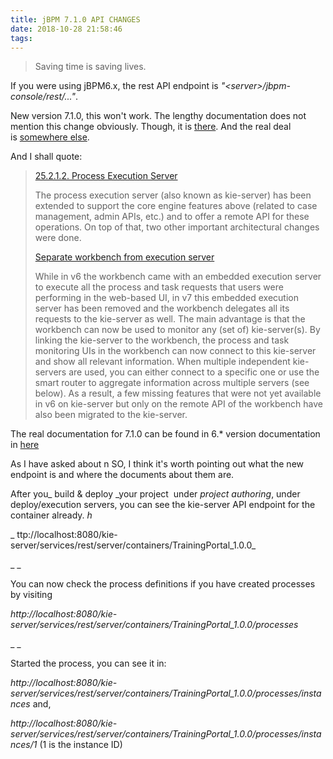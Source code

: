 ```yaml
---
title: jBPM 7.1.0 API CHANGES
date: 2018-10-28 21:58:46
tags:
---
```

> Saving time is saving lives.&nbsp;

If you were using jBPM6.x, the rest API endpoint is&nbsp;_"&lt;server&gt;/jbpm-console/rest/..."_.&nbsp;

New version 7.1.0, this won't work. The lengthy documentation does not mention this change obviously. Though, it is&nbsp;[there](https://docs.jboss.org/jbpm/release/7.1.0.Final/jbpm-docs/html_single/#_process_execution_server). And the real deal is&nbsp;[somewhere else](https://access.redhat.com/documentation/en-us/red_hat_jboss_bpm_suite/6.4/html/development_guide/realtime_decision_server).

And I shall quote:
> [25.2.1.2. Process Execution Server](https://docs.jboss.org/jbpm/release/7.1.0.Final/jbpm-docs/html_single/#_process_execution_server)
> 
> The process execution server (also known as kie-server) has been extended to support the core engine features above (related to case management, admin APIs, etc.) and to offer a remote API for these operations. On top of that, two other imp<wbr>ortant architectural changes were done.
> 
> [](https://docs.jboss.org/jbpm/release/7.1.0.Final/jbpm-docs/html_single/#_separate_workbench_from_execution_server)[Separate workbench from execution server](https://docs.jboss.org/jbpm/release/7.1.0.Final/jbpm-docs/html_single/#_separate_workbench_from_execution_server)
> 
> While in v6 the workbench came with an embedded execution server to execute all the process and task requests that users were performing in the web-based UI, in v7 this embedded execution server has been removed and the workbench delegates all its requests to the kie-server as well. The main advantage is that the workbench can now be used to monitor any (set of) kie-server(s). By linking the kie-server to the workbench, the process and task monitoring UIs in the workbench can now connect to this kie-server and show all relevant information. When multiple independent kie-servers are used, you can either connect to a specific on<wbr>e or use the smart router to aggregate information across multiple servers (see below). As a result, a few missing features that were not yet available in v6 on kie-server but on<wbr>ly on the remote API of the workbench have also been migrated to the kie-server.

The real documentation for 7.1.0 can be found in 6.* version documentation in&nbsp;[here](https://access.redhat.com/documentation/en-us/red_hat_jboss_bpm_suite/6.4/html/development_guide/realtime_decision_server)

As I have asked about n SO, I think it's worth pointing out what the new endpoint is and where the documents about them are.

After you_&nbsp;build &amp; deploy&nbsp;_your project&nbsp; under&nbsp;_project authoring_, under deploy/execution servers, you can see the kie-server API endpoint for the container already.&nbsp;_h_

_
ttp://localhost:8080/kie-server/services/rest/server/containers/TrainingPortal_1.0.0_

_
_

You can now check the process definitions if you have created processes by visiting&nbsp;

_http://localhost:8080/kie-server/services/rest/server/containers/TrainingPortal_1.0.0/processes&nbsp;_

_
_

Started the process, you can see it in:

_http://localhost:8080/kie-server/services/rest/server/containers/TrainingPortal_1.0.0/processes/instances_
and,

_http://localhost:8080/kie-server/services/rest/server/containers/TrainingPortal_1.0.0/processes/instances/1_
(1 is the instance ID)
